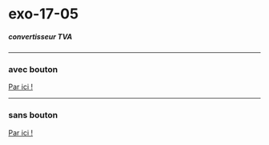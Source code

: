 # exo-17-05
##### convertisseur TVA
---------------------------------

### avec bouton

[Par ici !](https://preview.c9users.io/did75_18/exobis/avec_bout/index.html?_c9_id=livepreview0&_c9_host=https://ide.c9.io)

---------------------------------

### sans bouton 

[Par ici !](https://preview.c9users.io/did75_18/exobis/sans_bout/index.html?_c9_id=livepreview1&_c9_host=https://ide.c9.io)
